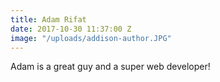 ```yaml
---
title: Adam Rifat
date: 2017-10-30 11:37:00 Z
image: "/uploads/addison-author.JPG"
---
```


Adam is a great guy and a super web developer!